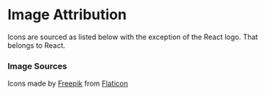 # Image Attribution
Icons are sourced as listed below with the exception of the React logo. That belongs to React.

### Image Sources
Icons made by [Freepik](http://www.freepik.com/) from [Flaticon](https://www.flaticon.com/)
